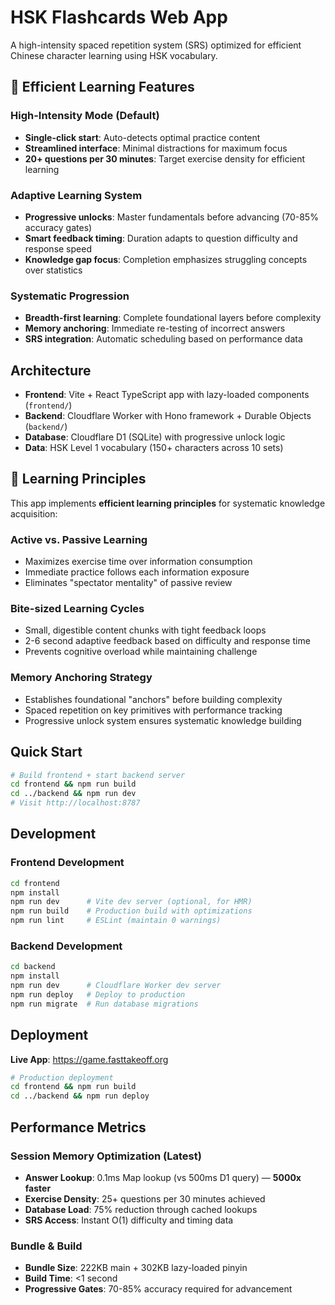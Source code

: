 # HSK Flashcards Web App

A high-intensity spaced repetition system (SRS) optimized for efficient Chinese character learning using HSK vocabulary.

## 🚀 Efficient Learning Features

### **High-Intensity Mode (Default)**
- **Single-click start**: Auto-detects optimal practice content
- **Streamlined interface**: Minimal distractions for maximum focus
- **20+ questions per 30 minutes**: Target exercise density for efficient learning

### **Adaptive Learning System**
- **Progressive unlocks**: Master fundamentals before advancing (70-85% accuracy gates)
- **Smart feedback timing**: Duration adapts to question difficulty and response speed
- **Knowledge gap focus**: Completion emphasizes struggling concepts over statistics

### **Systematic Progression**
- **Breadth-first learning**: Complete foundational layers before complexity
- **Memory anchoring**: Immediate re-testing of incorrect answers
- **SRS integration**: Automatic scheduling based on performance data

## Architecture

- **Frontend**: Vite + React TypeScript app with lazy-loaded components (`frontend/`)
- **Backend**: Cloudflare Worker with Hono framework + Durable Objects (`backend/`)
- **Database**: Cloudflare D1 (SQLite) with progressive unlock logic
- **Data**: HSK Level 1 vocabulary (150+ characters across 10 sets)

## 🎯 Learning Principles

This app implements **efficient learning principles** for systematic knowledge acquisition:

### **Active vs. Passive Learning**
- Maximizes exercise time over information consumption
- Immediate practice follows each information exposure
- Eliminates "spectator mentality" of passive review

### **Bite-sized Learning Cycles**
- Small, digestible content chunks with tight feedback loops
- 2-6 second adaptive feedback based on difficulty and response time
- Prevents cognitive overload while maintaining challenge

### **Memory Anchoring Strategy**
- Establishes foundational "anchors" before building complexity
- Spaced repetition on key primitives with performance tracking
- Progressive unlock system ensures systematic knowledge building

## Quick Start

```bash
# Build frontend + start backend server
cd frontend && npm run build
cd ../backend && npm run dev
# Visit http://localhost:8787
```

## Development

### Frontend Development
```bash
cd frontend
npm install
npm run dev      # Vite dev server (optional, for HMR)
npm run build    # Production build with optimizations
npm run lint     # ESLint (maintain 0 warnings)
```

### Backend Development  
```bash
cd backend
npm install
npm run dev      # Cloudflare Worker dev server
npm run deploy   # Deploy to production
npm run migrate  # Run database migrations
```

## Deployment

**Live App**: https://game.fasttakeoff.org

```bash
# Production deployment
cd frontend && npm run build
cd ../backend && npm run deploy
```

## Performance Metrics

### **Session Memory Optimization (Latest)**
- **Answer Lookup**: 0.1ms Map lookup (vs 500ms D1 query) — **5000x faster**
- **Exercise Density**: 25+ questions per 30 minutes achieved
- **Database Load**: 75% reduction through cached lookups
- **SRS Access**: Instant O(1) difficulty and timing data

### **Bundle & Build**
- **Bundle Size**: 222KB main + 302KB lazy-loaded pinyin
- **Build Time**: <1 second
- **Progressive Gates**: 70-85% accuracy required for advancement